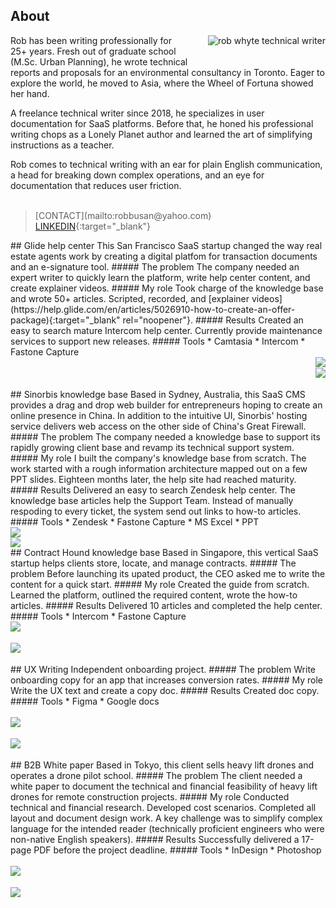 ## About
<img id="img" style="float:right; padding-left:30px; padding-bottom:30px;" src="rob-whyte.jpg" alt="rob whyte technical writer" class="responsive-a" >  Rob has been writing professionally for 25+ years. Fresh out of graduate school (M.Sc. Urban Planning), he wrote technical reports and proposals for an environmental consultancy in Toronto. Eager to explore the world, he moved to Asia, where the Wheel of Fortuna showed her hand.

A freelance technical writer since 2018, he specializes in user documentation for SaaS platforms. Before that, he honed his professional writing chops as a Lonely Planet author and learned the art of simplifying instructions as a teacher. 

Rob comes to technical writing with an ear for plain English communication, a head for breaking down complex operations, and an eye for documentation that reduces user friction.  
 <br /> 
 <blockquote>
[CONTACT](mailto:robbusan@yahoo.com)     <a href="https://www.linkedin.com/in/robwhyte/">LINKEDIN</a>{:target="_blank"}
 <br />  
 </blockquote>
## Glide help center
This San Francisco SaaS startup changed the way real estate agents work by creating a digital platfom for transaction documents and an e-signature tool.
##### The problem
The company needed an expert writer to quickly learn the platform, write help center content, and create explainer videos.
##### My role
Took charge of the knowledge base and wrote 50+ articles. Scripted, recorded, and [explainer videos](https://help.glide.com/en/articles/5026910-how-to-create-an-offer-package){:target="_blank" rel="noopener"}.
##### Results
Created an easy to search mature Intercom help center. Currently provide maintenance services to support new releases.
##### Tools
* Camtasia
* Intercom
* Fastone Capture
<br />  
<img style="float:right;" src="images/glide-rob-whyte-1.png" class="responsive"/>
<br>  
<img style="float:right;" src="images/glide-rob-whyte-2.png" class="responsive"/>  
<br />  
<br />   
## Sinorbis knowledge base
Based in Sydney, Australia, this SaaS CMS provides a drag and drop web builder for entrepreneurs hoping to create an online presence in China. In addition to the intuitive UI, Sinorbis' hosting service delivers web access on the other side of China's Great Firewall.
<br>
##### The problem
The company needed a knowledge base to support its rapidly growing client base and revamp its technical support system.
<br>
##### My role
I built the company's knowledge base from scratch. The work started with a rough information architecture mapped out on a few PPT slides. Eighteen months later, the help site had reached maturity.
<br>
##### Results
Delivered an easy to search Zendesk help center. The knowledge base articles help the Support Team. Instead of manually respoding to every ticket, the system send out links to how-to articles.
<br>
##### Tools
* Zendesk
* Fastone Capture
* MS Excel
* PPT
<br />  
<img style="align:left;" src="images/sinorbis-rob-whyte-1.png" class="responsive"/>
<br>
<img style="align:left;" src="images/sinorbis-rob-whyte-2.png" class="responsive"/>  
<br />  
## Contract Hound knowledge base
Based in Singapore, this vertical SaaS startup helps clients store, locate, and manage contracts.
##### The problem
Before launching its upated product, the CEO asked me to write the content for a quick start.
##### My role
Created the guide from scratch. Learned the platform, outlined the required content, wrote the how-to articles.
##### Results
Delivered 10 articles and completed the help center.
##### Tools
* Intercom
* Fastone Capture
<br>
<img style="float:left;" src="images/hound-rob-whyte-1.png" class="responsive"/>
<br>
<br> 
<img style="float:left;" src="images/hound-rob-whyte-2.png" class="responsive"/>
<br />  
<br />   
## UX Writing
Independent onboarding project.
##### The problem
Write onboarding copy for an app that increases conversion rates.
##### My role
Write the UX text and create a copy doc.
##### Results
Created doc copy.
##### Tools
* Figma
* Google docs
<br>
<br>
<img style="float:left;" src="images/ux-rob-whyte-1.png" class="responsive"/>
<br><br> 
<img style="float:left;" src="images/ux-rob-whyte-2.png" class="responsive"/>  
<br />  
<br />   
## B2B White paper
Based in Tokyo, this client sells heavy lift drones and operates a drone pilot school.
##### The problem
The client needed a white paper to document the technical and financial feasibility of heavy lift drones for remote construction projects.
##### My role
Conducted technical and financial research. Developed cost scenarios. Completed all layout and document design work. A key challenge was to simplify complex language for the intended reader (technically proficient engineers who were non-native English speakers).
##### Results
Successfully delivered a 17-page PDF before the project deadline. 
##### Tools
* InDesign
* Photoshop
<br>
<br>
<img style="float:left;" src="images/drone-rob-whyte-1.png" class="responsive"/>
<br><br> 
<img style="float:left;" src="images/drone-rob-whyte-2.png" class="responsive"/>
